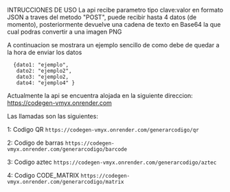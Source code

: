INTRUCCIONES DE USO
La api recibe parametro tipo clave:valor en formato JSON a traves del metodo "POST", puede recibir hasta 4 datos (de momento), posteriormente devuelve una cadena de texto en Base64 la que cual podras convertir a una imagen PNG 

A continuacion se mostrara un ejemplo sencillo de como debe de quedar a la hora de enviar los datos

```
  {dato1: "ejemplo",
   dato2: "ejemplo2",
   dato3: "ejemplo2,
   dato4: "ejemplo4" }
```

Actualmente la api se encuentra alojada en la siguiente direccion:
https://codegen-vmyx.onrender.com

Las llamadas son las siguientes:

1: Codigo QR
``
https://codegen-vmyx.onrender.com/generarcodigo/qr
``

2: Codigo de barras
``
https://codegen-vmyx.onrender.com/generarcodigo/barcode
``


3: Codigo aztec
``
https://codegen-vmyx.onrender.com/generarcodigo/aztec
``


4: Codigo CODE_MATRIX
``
https://codegen-vmyx.onrender.com/generarcodigo/matrix
``
